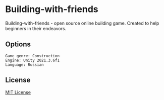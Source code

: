 # Building-with-friends

Building-with-friends - open source online building game. Created to help beginners in their endeavors.

## Options
    Game genre: Construction
    Engine: Unity 2021.3.6f1 
    Language: Russian
    
## License
   [MIT License](https://github.com/DUDOSA-RUS/Building-with-friends/blob/main/LICENSE) 
